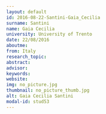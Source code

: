 ```yaml
---
layout: default 
id: 2016-08-22-Santini-Gaia_Cecilia
surname: Santini
name: Gaia Cecilia
university: University of Trento
date: 22/08/2016
aboutme: 
from: Italy
research_topic: 
abstract: 
advisor: 
keywords: 
website: 
img: no_picture.jpg
thumbnail: no_picture_thumb.jpg
alt: Gaia Cecilia Santini
modal-id: stud53
---
```

